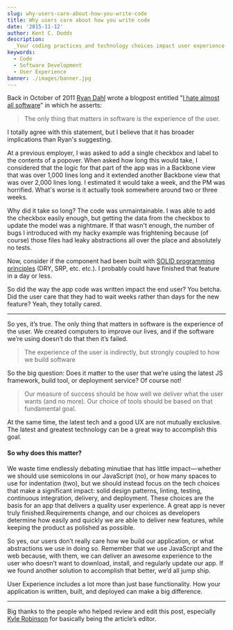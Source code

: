 ```yaml
---
slug: why-users-care-about-how-you-write-code
title: Why users care about how you write code
date: '2015-11-12'
author: Kent C. Dodds
description:
  _Your coding practices and technology choices impact user experience..._
keywords:
  - Code
  - Software Development
  - User Experience
banner: ./images/banner.jpg
---
```


Back in October of 2011 [Ryan Dahl](http://tinyclouds.org/) wrote a blogpost
entitled "[I hate almost all software](http://tinyclouds.org/rant.html)" in
which he asserts:

> The only thing that matters in software is the experience of the user.

I totally agree with this statement, but I believe that it has broader
implications than Ryan's suggesting.

At a previous employer, I was asked to add a single checkbox and label to the
contents of a popover. When asked how long this would take, I considered that
the logic for that part of the app was in a Backbone view that was over 1,000
lines long and it extended another Backbone view that was over 2,000 lines long.
I estimated it would take a week, and the PM was horrified. What's worse is it
actually took somewhere around two or three weeks.

Why did it take so long? The code was unmaintainable. I was able to add the
checkbox easily enough, but getting the data from the checkbox to update the
model was a nightmare. If that wasn't enough, the number of bugs I introduced
with my hacky example was frightening because (of course) those files had leaky
abstractions all over the place and absolutely no tests.

Now, consider if the component had been built with
[SOLID programming principles](http://butunclebob.com/ArticleS.UncleBob.PrinciplesOfOod)
(DRY, SRP, etc. etc.). I probably could have finished that feature in a day or
less.

So did the way the app code was written impact the end user? You betcha. Did the
user care that they had to wait weeks rather than days for the new feature?
Yeah, they totally cared.

---

So yes, it’s true. The only thing that matters in software is the experience of
the user. We created computers to improve our lives, and if the software we’re
using doesn’t do that then it’s failed.

> The experience of the user is indirectly, but strongly coupled to how we build
> software

So the big question: Does it matter to the user that we’re using the latest JS
framework, build tool, or deployment service? Of course not!

> Our measure of success should be how well we deliver what the user wants (and
> no more). Our choice of tools should be based on that fundamental goal.

At the same time, the latest tech and a good UX are not mutually exclusive. The
latest and greatest technology can be a great way to accomplish this goal.

#### So why does this matter?

We waste time endlessly debating minutiae that has little impact — whether we
should use semicolons in our JavaScript (no), or how many spaces to use for
indentation (two), but we should instead focus on the tech choices that make a
significant impact: solid design patterns, linting, testing, continuous
integration, delivery, and deployment. These choices are the basis for an app
that delivers a quality user experience. A great app is never truly
finished.Requirements change, and our choices as developers determine how easily
and quickly we are able to deliver new features, while keeping the product as
polished as possible.

So yes, our users don’t really care how we build our application, or what
abstractions we use in doing so. Remember that we use JavaScript and the web
because, with them, we can deliver an awesome experience to the user who doesn’t
want to download, install, and regularly update our app. If we found another
solution to accomplish that better, we’d all jump ship.

User Experience includes a lot more than just base functionality. How your
application is written, built, and deployed can make a big difference.

---

Big thanks to the people who helped review and edit this post, especially
[Kyle Robinson](https://medium.com/@ksr583) for basically being the article’s
editor.
